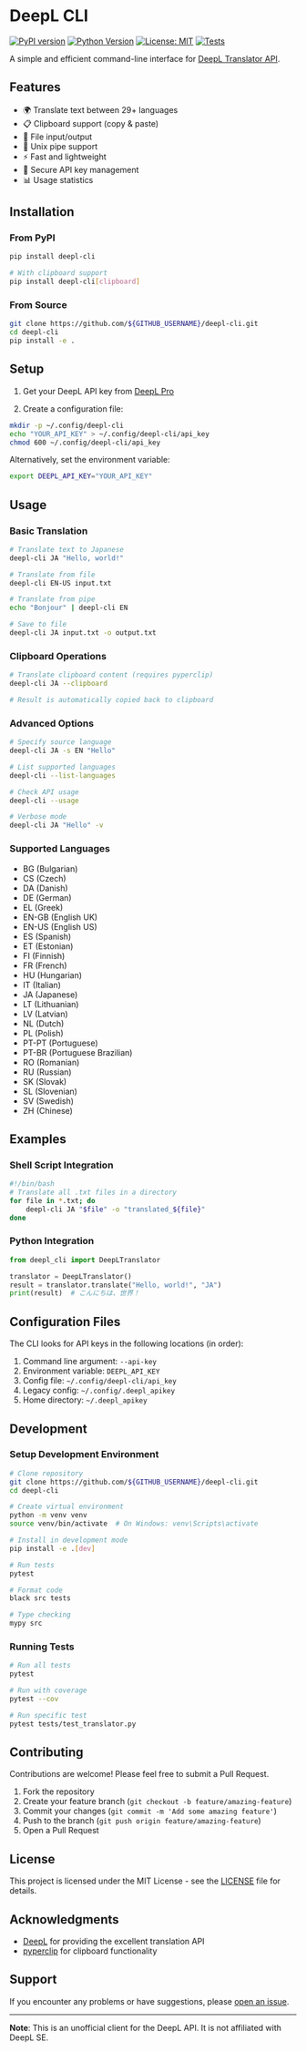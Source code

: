 # DeepL CLI

[![PyPI version](https://badge.fury.io/py/deepl-cli.svg)](https://badge.fury.io/py/deepl-cli)
[![Python Version](https://img.shields.io/pypi/pyversions/deepl-cli.svg)](https://pypi.org/project/deepl-cli/)
[![License: MIT](https://img.shields.io/badge/License-MIT-yellow.svg)](https://opensource.org/licenses/MIT)
[![Tests](https://github.com/${GITHUB_USERNAME}/deepl-cli/workflows/Tests/badge.svg)](https://github.com/${GITHUB_USERNAME}/deepl-cli/actions)

A simple and efficient command-line interface for [DeepL Translator API](https://www.deepl.com/api).

## Features

- 🌍 Translate text between 29+ languages
- 📋 Clipboard support (copy & paste)
- 📄 File input/output
- 🔧 Unix pipe support
- ⚡ Fast and lightweight
- 🔐 Secure API key management
- 📊 Usage statistics

## Installation

### From PyPI

```bash
pip install deepl-cli

# With clipboard support
pip install deepl-cli[clipboard]
```

### From Source

```bash
git clone https://github.com/${GITHUB_USERNAME}/deepl-cli.git
cd deepl-cli
pip install -e .
```

## Setup

1. Get your DeepL API key from [DeepL Pro](https://www.deepl.com/pro-api)

2. Create a configuration file:
```bash
mkdir -p ~/.config/deepl-cli
echo "YOUR_API_KEY" > ~/.config/deepl-cli/api_key
chmod 600 ~/.config/deepl-cli/api_key
```

Alternatively, set the environment variable:
```bash
export DEEPL_API_KEY="YOUR_API_KEY"
```

## Usage

### Basic Translation

```bash
# Translate text to Japanese
deepl-cli JA "Hello, world!"

# Translate from file
deepl-cli EN-US input.txt

# Translate from pipe
echo "Bonjour" | deepl-cli EN

# Save to file
deepl-cli JA input.txt -o output.txt
```

### Clipboard Operations

```bash
# Translate clipboard content (requires pyperclip)
deepl-cli JA --clipboard

# Result is automatically copied back to clipboard
```

### Advanced Options

```bash
# Specify source language
deepl-cli JA -s EN "Hello"

# List supported languages
deepl-cli --list-languages

# Check API usage
deepl-cli --usage

# Verbose mode
deepl-cli JA "Hello" -v
```

### Supported Languages

- BG (Bulgarian)
- CS (Czech)
- DA (Danish)
- DE (German)
- EL (Greek)
- EN-GB (English UK)
- EN-US (English US)
- ES (Spanish)
- ET (Estonian)
- FI (Finnish)
- FR (French)
- HU (Hungarian)
- IT (Italian)
- JA (Japanese)
- LT (Lithuanian)
- LV (Latvian)
- NL (Dutch)
- PL (Polish)
- PT-PT (Portuguese)
- PT-BR (Portuguese Brazilian)
- RO (Romanian)
- RU (Russian)
- SK (Slovak)
- SL (Slovenian)
- SV (Swedish)
- ZH (Chinese)

## Examples

### Shell Script Integration

```bash
#!/bin/bash
# Translate all .txt files in a directory
for file in *.txt; do
    deepl-cli JA "$file" -o "translated_${file}"
done
```

### Python Integration

```python
from deepl_cli import DeepLTranslator

translator = DeepLTranslator()
result = translator.translate("Hello, world!", "JA")
print(result)  # こんにちは、世界！
```

## Configuration Files

The CLI looks for API keys in the following locations (in order):

1. Command line argument: `--api-key`
2. Environment variable: `DEEPL_API_KEY`
3. Config file: `~/.config/deepl-cli/api_key`
4. Legacy config: `~/.config/.deepl_apikey`
5. Home directory: `~/.deepl_apikey`

## Development

### Setup Development Environment

```bash
# Clone repository
git clone https://github.com/${GITHUB_USERNAME}/deepl-cli.git
cd deepl-cli

# Create virtual environment
python -m venv venv
source venv/bin/activate  # On Windows: venv\Scripts\activate

# Install in development mode
pip install -e .[dev]

# Run tests
pytest

# Format code
black src tests

# Type checking
mypy src
```

### Running Tests

```bash
# Run all tests
pytest

# Run with coverage
pytest --cov

# Run specific test
pytest tests/test_translator.py
```

## Contributing

Contributions are welcome! Please feel free to submit a Pull Request.

1. Fork the repository
2. Create your feature branch (`git checkout -b feature/amazing-feature`)
3. Commit your changes (`git commit -m 'Add some amazing feature'`)
4. Push to the branch (`git push origin feature/amazing-feature`)
5. Open a Pull Request

## License

This project is licensed under the MIT License - see the [LICENSE](LICENSE) file for details.

## Acknowledgments

- [DeepL](https://www.deepl.com) for providing the excellent translation API
- [pyperclip](https://github.com/asweigart/pyperclip) for clipboard functionality

## Support

If you encounter any problems or have suggestions, please [open an issue](https://github.com/${GITHUB_USERNAME}/deepl-cli/issues).

---

**Note**: This is an unofficial client for the DeepL API. It is not affiliated with DeepL SE.
